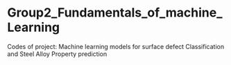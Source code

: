 # Group2_Fundamentals_of_machine_Learning
Codes of project: Machine learning models for surface defect Classification and Steel Alloy Property prediction
